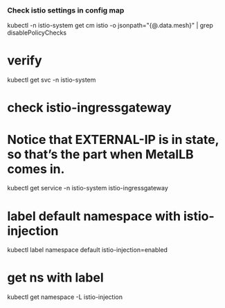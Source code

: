 
### Check istio settings in config map

kubectl -n istio-system get cm istio -o jsonpath="{@.data.mesh}" | grep disablePolicyChecks


# verify

kubectl get svc -n istio-system


# check istio-ingressgateway
# Notice that EXTERNAL-IP is in <pending> state, so that’s the part when MetalLB comes in.

kubectl get service -n istio-system istio-ingressgateway


# label default namespace with istio-injection
kubectl label namespace default istio-injection=enabled


# get ns with label
kubectl get namespace -L istio-injection







